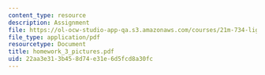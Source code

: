 ```yaml
---
content_type: resource
description: Assignment
file: https://ol-ocw-studio-app-qa.s3.amazonaws.com/courses/21m-734-lighting-design-for-the-theatre-fall-2003/22aa3e313b458d74e31e6d5fcd8a30fc_homework_3_pictures.pdf
file_type: application/pdf
resourcetype: Document
title: homework_3_pictures.pdf
uid: 22aa3e31-3b45-8d74-e31e-6d5fcd8a30fc
---
```

